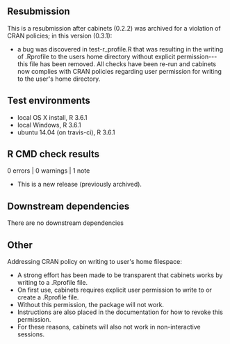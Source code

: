## Resubmission

This is a resubmission after cabinets (0.2.2) was archived for a violation of CRAN policies; in this version (0.3.1): 

* a bug was discovered in test-r_profile.R that was resulting in the writing of .Rprofile to the users home directory without explicit permission---this file has been removed. All checks have been re-run and cabinets now complies with CRAN policies regarding user permission for writing to the user's home directory. 

## Test environments

* local OS X install, R 3.6.1
* local Windows, R 3.6.1
* ubuntu 14.04 (on travis-ci), R 3.6.1

## R CMD check results

0 errors | 0 warnings | 1 note

* This is a new release (previously archived).

## Downstream dependencies

There are no downstream dependencies

## Other

Addressing CRAN policy on writing to user's home filespace: 

* A strong effort has been made to be transparent that cabinets works by writing to a .Rprofile file. 
* On first use, cabinets requires explicit user permission to write to or create a .Rprofile file. 
* Without this permission, the package will not work. 
* Instructions are also placed in the documentation for how to revoke this permission. 
* For these reasons, cabinets will also not work in non-interactive sessions. 

